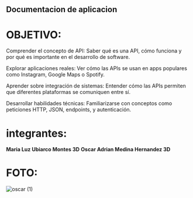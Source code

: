 ## Documentacion de aplicacion

# OBJETIVO:
Comprender el concepto de API: Saber qué es una API, cómo funciona y por qué es importante en el desarrollo de software.

Explorar aplicaciones reales: Ver cómo las APIs se usan en apps populares como Instagram, Google Maps o Spotify.

Aprender sobre integración de sistemas: Entender cómo las APIs permiten que diferentes plataformas se comuniquen entre sí.

Desarrollar habilidades técnicas: Familiarizarse con conceptos como peticiones HTTP, JSON, endpoints, y autenticación.



# integrantes:
**Maria Luz Ubiarco Montes 3D**
**Oscar Adrian Medina Hernandez 3D**

# FOTO:

![oscar (1)](https://github.com/user-attachments/assets/2533ea17-83b7-47bf-aa2c-0dcc0ea2ea95)
